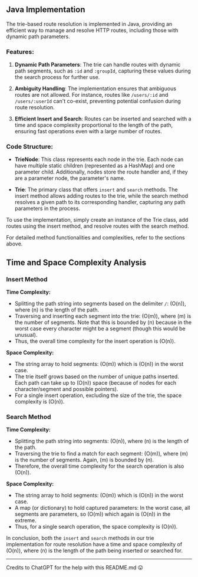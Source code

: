 ## Java Implementation

The trie-based route resolution is implemented in Java, providing an efficient way to manage and resolve HTTP routes, including those with dynamic path parameters.

### Features:

1. **Dynamic Path Parameters**: The trie can handle routes with dynamic path segments, such as `:id` and `:groupId`, capturing these values during the search process for further use.
2. **Ambiguity Handling**: The implementation ensures that ambiguous routes are not allowed. For instance, routes like `/users/:id` and `/users/:userId` can't co-exist, preventing potential confusion during route resolution.

3. **Efficient Insert and Search**: Routes can be inserted and searched with a time and space complexity proportional to the length of the path, ensuring fast operations even with a large number of routes.

### Code Structure:

-   **TrieNode**: This class represents each node in the trie. Each node can have multiple static children (represented as a HashMap) and one parameter child. Additionally, nodes store the route handler and, if they are a parameter node, the parameter's name.

-   **Trie**: The primary class that offers `insert` and `search` methods. The insert method allows adding routes to the trie, while the search method resolves a given path to its corresponding handler, capturing any path parameters in the process.

To use the implementation, simply create an instance of the Trie class, add routes using the insert method, and resolve routes with the search method.

For detailed method functionalities and complexities, refer to the sections above.

## Time and Space Complexity Analysis

### Insert Method

**Time Complexity:**

-   Splitting the path string into segments based on the delimiter `/`: \(O(n)\), where \(n\) is the length of the path.
-   Traversing and inserting each segment into the trie: \(O(m)\), where \(m\) is the number of segments. Note that this is bounded by \(n\) because in the worst case every character might be a segment (though this would be unusual).
-   Thus, the overall time complexity for the insert operation is \(O(n)\).

**Space Complexity:**

-   The string array to hold segments: \(O(m)\) which is \(O(n)\) in the worst case.
-   The trie itself grows based on the number of unique paths inserted. Each path can take up to \(O(n)\) space (because of nodes for each character/segment and possible pointers).
-   For a single insert operation, excluding the size of the trie, the space complexity is \(O(n)\).

### Search Method

**Time Complexity:**

-   Splitting the path string into segments: \(O(n)\), where \(n\) is the length of the path.
-   Traversing the trie to find a match for each segment: \(O(m)\), where \(m\) is the number of segments. Again, \(m\) is bounded by \(n\).
-   Therefore, the overall time complexity for the search operation is also \(O(n)\).

**Space Complexity:**

-   The string array to hold segments: \(O(m)\) which is \(O(n)\) in the worst case.
-   A map (or dictionary) to hold captured parameters: In the worst case, all segments are parameters, so \(O(m)\) which again is \(O(n)\) in the extreme.
-   Thus, for a single search operation, the space complexity is \(O(n)\).

In conclusion, both the `insert` and `search` methods in our trie implementation for route resolution have a time and space complexity of \(O(n)\), where \(n\) is the length of the path being inserted or searched for.

---

Credits to ChatGPT for the help with this README.md 😛
